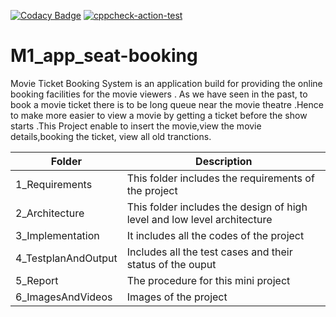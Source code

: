 [![Codacy Badge](https://app.codacy.com/project/badge/Grade/b4f78eee5ad445ce8c73b655a06d51ba)](https://www.codacy.com/gh/Anushapai123/M1_app_seat-booking/dashboard?utm_source=github.com&amp;utm_medium=referral&amp;utm_content=Anushapai123/M1_app_seat-booking&amp;utm_campaign=Badge_Grade)
[![cppcheck-action-test](https://github.com/Anushapai123/M1_app_seat-booking/actions/workflows/c-cpp.yml/badge.svg)](https://github.com/Anushapai123/M1_app_seat-booking/actions/workflows/c-cpp.yml)

# M1_app_seat-booking

Movie Ticket Booking System is an application build for providing the online booking facilities for the movie viewers . As we have seen in the past, to book a movie ticket there is to be long queue near the movie theatre .Hence to make more easier to view a movie by getting a ticket before the show starts .This Project enable to insert the movie,view the movie details,booking the ticket, view all old tranctions.

| Folder | Description |
| ------ | ------ |
| 1_Requirements | This folder includes the requirements of the project |
| 2_Architecture | This folder includes the design of high level and low level architecture |
| 3_Implementation | It includes all the codes of the project  |
|4_TestplanAndOutput | Includes all the test cases and their status of the ouput |
|5_Report | The procedure for this mini project |
| 6_ImagesAndVideos | Images of the project |

